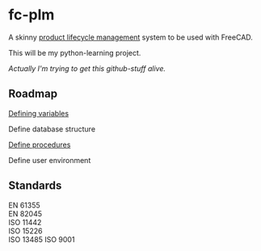 # fc-plm
A skinny [product lifecycle management](https://en.wikipedia.org/wiki/Product_lifecycle) system to be used with FreeCAD.

This will be my python-learning project.

*Actually I'm trying to get this github-stuff alive.*

## Roadmap
 [Defining variables](https://github.com/ojo42/fc-plm/wiki/Data-necessary-for-PLM)
 
 Define database structure
 
 [Define procedures](https://github.com/ojo42/fc-plm/wiki/Procedures)
 
 Define user environment
 
 
## Standards
EN 61355  
EN 82045  
ISO 11442  
ISO 15226  
ISO 13485
ISO 9001
